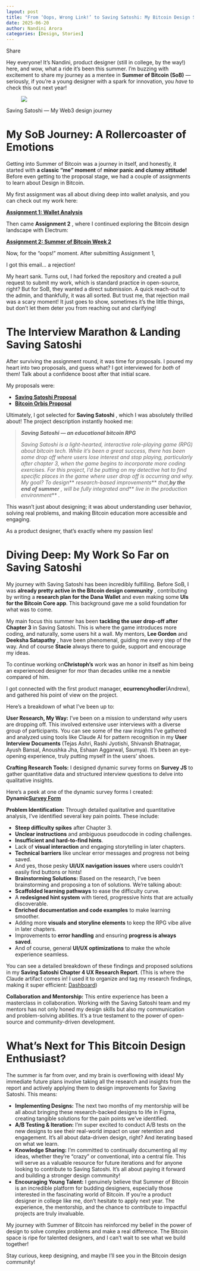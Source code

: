 ```yaml
---
layout: post
title: "From ‘Oops, Wrong Link!’ to Saving Satoshi: My Bitcoin Design Summer Adventure"
date: 2025-06-20
author: Nandini Arora
categories: [Design, Stories]
---
```



Share

Hey everyone! It’s Nandini, product designer (still in college, by the way!)
here, and wow, what a ride it’s been this summer. I’m buzzing with excitement
to share my journey as a mentee in **Summer of Bitcoin (SoB)** — seriously, if
you’re a young designer with a spark for innovation, you _have_ to check this
out next year!

<figure>
<img src="https://miro.medium.com/v2/resize:fit:1400/format:webp/1*dmbNkD5D-u45r44go_cf0g.png"/>
</figure>

Saving Satoshi — My Web3 design journey

# My SoB Journey: A Rollercoaster of Emotions

Getting into Summer of Bitcoin was a journey in itself, and honestly, it
started with **a classic “me” moment** of **minor panic and clumsy attitude!**
Before even getting to the proposal stage, we had a couple of assignments to
learn about Design in Bitcoin.

My first assignment was all about diving deep into wallet analysis, and you
can check out my work here:

[**Assignment 1: Wallet
Analysis**](https://www.behance.net/gallery/219886551/Wallet-Analysis)

Then came **Assignment 2** , where I continued exploring the Bitcoin design
landscape with Electrum:

[**Assignment 2: Summer of Bitcoin Week
2**](https://www.behance.net/gallery/220335453/Summer-of-Bitcoin-Week-2)

Now, for the “oops!” moment. After submitting Assignment 1,

I got this email… a rejection!

My heart sank. Turns out, I had forked the repository and created a pull
request to submit my work, which is standard practice in open-source, right?
But for SoB, they wanted a direct submission. A quick reach-out to the admin,
and thankfully, it was all sorted. But trust me, that rejection mail was a
scary moment! It just goes to show, sometimes it’s the little things, but
don’t let them deter you from reaching out and clarifying!

# The Interview Marathon & Landing Saving Satoshi

After surviving the assignment round, it was time for proposals. I poured my
heart into two proposals, and guess what? I got interviewed for _both_ of
them! Talk about a confidence boost after that initial scare.

My proposals were:

  * [**Saving Satoshi Proposal**](https://docs.google.com/document/d/1W6xWWunZ_B4hgeWOWnohnWuJN6xGhxxHW0-QOXcmNu4/edit?tab=t.0%5C)
  * [**Bitcoin Orbis Proposal**](https://docs.google.com/document/d/1GQHtfWLaF6rn-fQ0mdLjO_F6N_2lSyoLVRgProvTN4s/edit?usp=sharing)

Ultimately, I got selected for **Saving Satoshi** , which I was absolutely
thrilled about! The project description instantly hooked me:

> **_Saving Satoshi — an educational bitcoin RPG_**
>
>  _Saving Satoshi is a light-hearted, interactive role-playing game (RPG)
> about bitcoin tech. While it’s been a great success, there has been some
> drop off where users lose interest and stop playing, particularly after
> chapter 3, when the game begins to incorporate more coding exercises. For
> this project, I’d be putting on my detective hat to find specific places in
> the game where user drop off is occurring and why. My goal? To design_**
> _research-based improvements_** _that,_**_by the end of summer_** _, will be
> fully integrated and_** _live in the production environment_** _._

This wasn’t just about designing; it was about understanding user behavior,
solving real problems, and making Bitcoin education more accessible and
engaging.

As a product designer, that’s exactly where my passion lies!

# Diving Deep: My Work So Far on Saving Satoshi

My journey with Saving Satoshi has been incredibly fulfilling. Before SoB, I
was **already pretty active in the Bitcoin design community** , contributing
by writing a **research plan for the Dana Wallet** and even making some **UIs
for the Bitcoin Core app**. This background gave me a solid foundation for
what was to come.

My main focus this summer has been **tackling the user drop-off after Chapter
3** in Saving Satoshi. This is where the game introduces more coding, and
naturally, some users hit a wall. My mentors, **Lee Gordon** and **Deeksha
Satapathy** , have been phenomenal, guiding me every step of the way. And of
course **Stacie** always there to guide, support and encourage my ideas.

To continue working on**Christoph’s** work was an honor in itself as him being
an experienced designer for mor than decades unlike me a newbie compared of
him.

I got connected with the first product manager, **ecurrencyhodler**(Andrew),
and gathered his point of view on the project.

Here’s a breakdown of what I’ve been up to:

**User Research, My Way:** I’ve been on a mission to understand _why_ users
are dropping off. This involved extensive user interviews with a diverse group
of participants. You can see some of the raw insights I’ve gathered and
analyzed using tools like Claude AI for pattern recognition in my **User
Interview Documents** (Tejas Ashri, Rashi Jyotishi, Shivansh Bhatnagar, Ayush
Bansal, Anoushka Jha, Eshaan Aggarwal, Saumya). It’s been an eye-opening
experience, truly putting myself in the users’ shoes.

**Crafting Research Tools:** I designed dynamic survey forms on **Survey JS**
to gather quantitative data and structured interview questions to delve into
qualitative insights.

Here’s a peek at one of the dynamic survey forms I created:
**Dynamic**[**Survey
Form**](https://surveyjs.io/published?id=c64e2782-6a40-4435-9c6e-3afc6203cb0f)

**Problem Identification:** Through detailed qualitative and quantitative
analysis, I’ve identified several key pain points. These include:

  * **Steep difficulty spikes** after Chapter 3.
  * **Unclear instructions** and ambiguous pseudocode in coding challenges.
  * **Insufficient and hard-to-find hints**.
  * Lack of **visual interaction** and engaging storytelling in later chapters.
  * **Technical barriers** like unclear error messages and progress not being saved.
  * And yes, those pesky **UI/UX navigation issues** where users couldn’t easily find buttons or hints!
  * **Brainstorming Solutions:** Based on the research, I’ve been brainstorming and proposing a ton of solutions. We’re talking about:
  * **Scaffolded learning pathways** to ease the difficulty curve.
  * A **redesigned hint system** with tiered, progressive hints that are actually discoverable.
  * **Enriched documentation and code examples** to make learning smoother.
  * Adding more **visuals and storyline elements** to keep the RPG vibe alive in later chapters.
  * Improvements to **error handling** and ensuring **progress is always saved**.
  * And of course, general **UI/UX optimizations** to make the whole experience seamless.

You can see a detailed breakdown of these findings and proposed solutions in
my **Saving Satoshi Chapter 4 UX Research Report**. (This is where the Claude
artifact comes in! I used it to organize and tag my research findings, making
it super efficient:
[Dashboard](https://claude.ai/public/artifacts/0a0cdf11-1da4-43b4-9378-7c209cf9e935))

**Collaboration and Mentorship:** This entire experience has been a
masterclass in collaboration. Working with the Saving Satoshi team and my
mentors has not only honed my design skills but also my communication and
problem-solving abilities. It’s a true testament to the power of open-source
and community-driven development.

# What’s Next for This Bitcoin Design Enthusiast?

The summer is far from over, and my brain is overflowing with ideas! My
immediate future plans involve taking all the research and insights from the
report and actively applying them to design improvements for Saving Satoshi.
This means:

  * **Implementing Designs:** The next two months of my mentorship will be all about bringing these research-backed designs to life in Figma, creating tangible solutions for the pain points we’ve identified.
  * **A/B Testing & Iteration:** I’m super excited to conduct A/B tests on the new designs to see their real-world impact on user retention and engagement. It’s all about data-driven design, right? And iterating based on what we learn.
  * **Knowledge Sharing:** I’m committed to continually documenting all my ideas, whether they’re “crazy” or conventional, into a central file. This will serve as a valuable resource for future iterations and for anyone looking to contribute to Saving Satoshi. It’s all about paying it forward and building a stronger design community!
  * **Encouraging Young Talent:** I genuinely believe that Summer of Bitcoin is an incredible platform for budding designers, especially those interested in the fascinating world of Bitcoin. If you’re a product designer in college like me, don’t hesitate to apply next year. The experience, the mentorship, and the chance to contribute to impactful projects are truly invaluable.

My journey with Summer of Bitcoin has reinforced my belief in the power of
design to solve complex problems and make a real difference. The Bitcoin space
is ripe for talented designers, and I can’t wait to see what we build
together!

Stay curious, keep designing, and maybe I’ll see you in the Bitcoin design
community!


